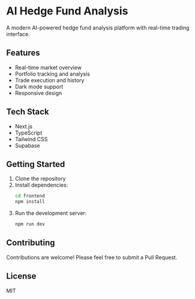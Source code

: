 # AI Hedge Fund Analysis

A modern AI-powered hedge fund analysis platform with real-time trading interface.

## Features

- Real-time market overview
- Portfolio tracking and analysis
- Trade execution and history
- Dark mode support
- Responsive design

## Tech Stack

- Next.js
- TypeScript
- Tailwind CSS
- Supabase

## Getting Started

1. Clone the repository
2. Install dependencies:
   ```bash
   cd frontend
   npm install
   ```
3. Run the development server:
   ```bash
   npm run dev
   ```

## Contributing

Contributions are welcome! Please feel free to submit a Pull Request.

## License

MIT
